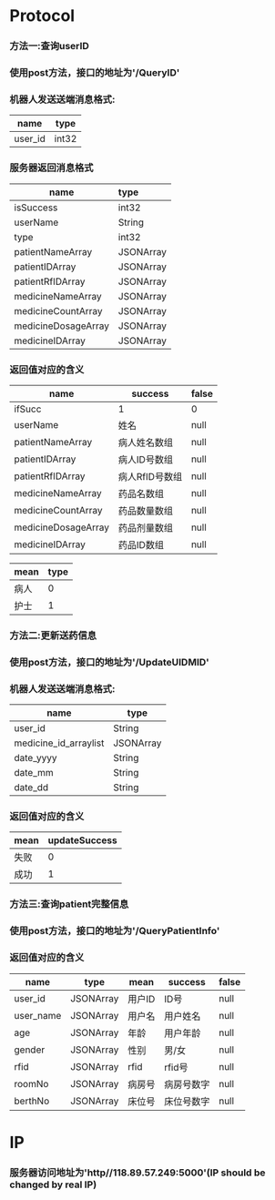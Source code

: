 # Protocol

### 方法一:查询userID

### 使用post方法，接口的地址为'/QueryID'

### 机器人发送送端消息格式:

| name    | type  |
| ------- | ----- |
| user_id | int32 |

### 服务器返回消息格式

| name                | type      |
| ------------------- | :-------- |
| isSuccess           | int32     |
| userName            | String    |
| type                | int32     |
| patientNameArray    | JSONArray |
| patientIDArray      | JSONArray |
| patientRfIDArray    | JSONArray |
| medicineNameArray   | JSONArray |
| medicineCountArray  | JSONArray |
| medicineDosageArray | JSONArray |
| medicineIDArray     | JSONArray |





### 返回值对应的含义

| name                | success   | false |
| ------------------- | --------- | ----- |
| ifSucc              | 1         | 0     |
| userName            | 姓名        | null  |
| patientNameArray    | 病人姓名数组    | null  |
| patientIDArray      | 病人ID号数组   | null  |
| patientRfIDArray    | 病人RfID号数组 | null  |
| medicineNameArray   | 药品名数组     | null  |
| medicineCountArray  | 药品数量数组    | null  |
| medicineDosageArray | 药品剂量数组    | null  |
| medicineIDArray     | 药品ID数组    | null  |



| mean | type |
| ---- | ---- |
| 病人   | 0    |
| 护士   | 1    |



### 方法二:更新送药信息

### 使用post方法，接口的地址为'/UpdateUIDMID'

### 机器人发送送端消息格式:

| name                  | type      |
| --------------------- | --------- |
| user_id               | String    |
| medicine_id_arraylist | JSONArray |
| date_yyyy             | String    |
| date_mm               | String    |
| date_dd               | String    |





### 返回值对应的含义

| mean | updateSuccess |
| ---- | ------------- |
| 失败   | 0             |
| 成功   | 1             |





### 方法三:查询patient完整信息

### 使用post方法，接口的地址为'/QueryPatientInfo'

### 返回值对应的含义

| name      | type      | mean | success | false |
| --------- | --------- | ---- | ------- | ----- |
| user_id   | JSONArray | 用户ID | ID号     | null  |
| user_name | JSONArray | 用户名  | 用户姓名    | null  |
| age       | JSONArray | 年龄   | 用户年龄    | null  |
| gender    | JSONArray | 性别   | 男/女     | null  |
| rfid      | JSONArray | rfid | rfid号   | null  |
| roomNo    | JSONArray | 病房号  | 病房号数字   | null  |
| berthNo   | JSONArray | 床位号  | 床位号数字   | null  |





# IP

### 服务器访问地址为'http//118.89.57.249:5000'(IP should be changed by real IP)



